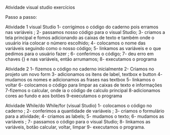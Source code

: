 Atividade visual studio exercícios

Passo a passo:

Atividade 1 visual Studio 
1- corrigimos o código do caderno pois erramos nas variáveis ;
2- passamos nosso código para o visual Studio; 
3- criamos a tela principal e fomos adicionando as caixas de texto e também onde o usuário iria colocar o número escolhido; 
4- colocamos o nome das variáveis seguindo como o nosso código; 
5- linkamos as variáveis e o que pedimos para o usuário fazer ; 
6- conferimos o código; 
7- deu erro em chaves {} e nas variáveis, então arrumamos; 
8- executamos o programa

Atividade 2 
1- fizemos o código no caderno inicialmente
2- Criamos no projeto um novo form 
3- adicionamos os itens de label, textbox e button
4- mudamos os nomes e adicionamos as frases nas textbox
5- linkamos o voltar
6- colocamos o código para limpar as caixas de texto e informações
7-fizemos o calcular, onde ia o código de calculo principal
8-adicionamos cores ao fundo e aos botões
9-executamos o programa


Atividade While/do While/for (visual Studio) 
1- colocamos o código no caderno ; 
2- conferimos a quantidade de variáveis ; 
3- criamos o formulário para a atividade; 
4- criamos as labels; 
5- mudamos o texto; 
6- mudamos as variáveis ; 
7- passamos o código para o visual Studio; 
8- linkamos as variáveis, botão calcular, voltar, limpar 
9- executamos o programa.

